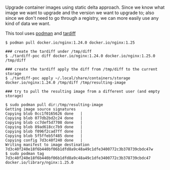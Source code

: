 Upgrade container images using static delta approach.
Since we know what image we want to upgrade and the version we want to
upgrade to; also since we don't need to go through a registry, we can
more easily use any kind of data we want.

This tool uses [podman](https://github.com/containers/podman) and [tardiff](https://github.com/containers/tar-diff)

```
$ podman pull docker.io/nginx:1.24.0 docker.io/nginx:1.25

### create the tardiff under /tmp/diff
$ ./tardiff-poc diff docker.io/nginx:1.24.0 docker.io/nginx:1.25.0 /tmp/diff

### create the tardiff apply the diff from /tmp/diff to the current storage
$ ./tardiff-poc apply ~/.local/share/containers/storage docker.io/nginx:1.24.0 /tmp/diff /tmp/resulting-image

### try to pull the resulting image from a different user (and empty storage)

$ sudo podman pull dir:/tmp/resulting-image
Getting image source signatures
Copying blob 0cc1f0165626 done   |
Copying blob 077db2bd2c24 done   |
Copying blob cc7def5d7708 done   |
Copying blob 89ad618cc7b9 done   |
Copying blob f096f2cad7ff done   |
Copying blob 5f5ffeb5f485 done   |
Copying config 7d3c40f240 done   |
Writing manifest to image destination
7d3c40f240e18f6b440bf06b1dfd8a9c48a49c1dfe3400772c3b378739cbdc47w
$ sudo podman tag 7d3c40f240e18f6b440bf06b1dfd8a9c48a49c1dfe3400772c3b378739cbdc47 docker.io/library/nginx:1.25.0

```
